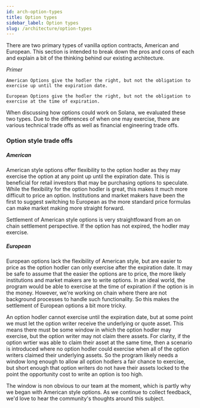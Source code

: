 ```yaml
---
id: arch-option-types
title: Option types
sidebar_label: Option types
slug: /architecture/option-types
---
```


There are two primary types of vanilla option contracts, American and European. This section is intended to break down the pros and cons of each and explain a bit of the thinking behind our existing architecture.

*Primer*
```
American Options give the hodler the right, but not the obligation to exercise up until the expiration date.

European Options give the hodler the right, but not the obligation to exercise at the time of expiration.
```

When discussing how options could work on Solana, we evaluated these two types. Due to the differences of when one may exercise, there are various technical trade offs as well as financial engineering trade offs.

### Option style trade offs

##### American
American style options offer flexibility to the option hodler as they may exercise the option at any point up until the expiration date. This is beneficial for retail investors that may be purchasing options to speculate. While the flexibility for the option hodler is great, this makes it much more difficult to price an option. Institutions and market makers have been the first to suggest switching to European as the more standard price formulas can make market making more straight forward.

Settlement of American style options is very straightfoward from an on chain settlement perspective. If the option has not expired, the hodler may exercise.

##### European
European options lack the flexibility of American style, but are easier to price as the option hodler can only exercise after the expiration date. It may be safe to assume that the easier the options are to price, the more likely institutions and market makers are to write options. In an ideal world, the program would be able to exercise at the time of expiration if the option is in the money. However, we're working on chain where there are not background processes to handle such functionality. So this makes the settlement of European options a bit more tricky.

An option hodler cannot exercise until the expiration date, but at some point we must let the option writer receive the underlying or quote asset. This means there must be some window in which the option hodler may exercise, but the option writer may not claim there assets. For clarity, if the option wrtier was able to claim their asset at the same time, then a scenario is introduced where no option hodler could exercise when all of the option writers claimed their underlying assets. So the program likely needs a window long enough to allow all option hodlers a fair chance to exercise, but short enough that option writers do not have their assets locked to the point the opportunity cost to write an option is too high.

The window is non obvious to our team at the moment, which is partly why we began with American style options. As we continue to collect feedback, we'd love to hear the community's thoughts around this subject.
